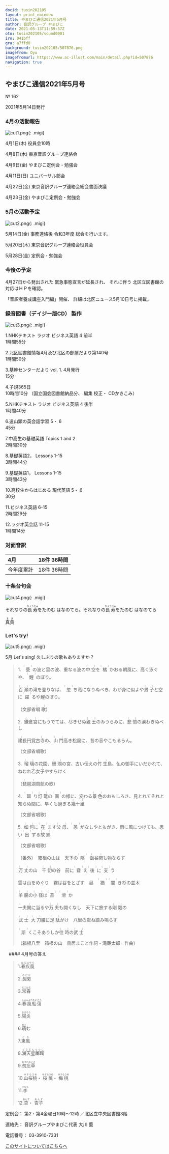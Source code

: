```yaml
---
docid: tusin202105
layout: print_noindex
title: やまびこ通信2021年5月号
author: 音訳グループ やまびこ
date: 2021-05-13T11:59:57Z
oto: tusin202105/sound0001
iro: 041bff
gra: a7ffd8
background: tusin202105/507876.png
imagefrom: Oyu
imagefromurl: https://www.ac-illust.com/main/detail.php?id=507876
navigation: true
---
```


## <span data-dur="4.119" data-begin="2.750" id="xmri_0001" markdown="1">やまびこ通信2021年5月号</span>

<span data-dur="2.654" data-begin="6.869" id="xmri_0002" markdown="1">№ 162</span>

<span data-dur="4.689" data-begin="9.523" id="xmri_0003" markdown="1">2021年5月14日発行</span>


### <span data-dur="3.323" data-begin="19.446" id="xmri_0006" markdown="1">4月の活動報告</span>

![cut1.png](media/tusin202105/cut1.png){: .migi}

<span data-dur="2.144" data-begin="24.619" id="xmri_0008" markdown="1">4月1日(木)</span>
<span data-dur="2.753" data-begin="26.763" id="xmri_0009" markdown="1">役員会10時</span>

<span data-dur="2.022" data-begin="29.516" id="xmri_000A" markdown="1">4月8日(木)</span>
<span data-dur="3.364" data-begin="31.538" id="xmri_000B" markdown="1">東京音訳グループ連絡会</span>

<span data-dur="2.11" data-begin="34.902" id="xmri_000C" markdown="1">4月9日(金)</span>
<span data-dur="3.536" data-begin="37.012" id="xmri_000D" markdown="1">やまびこ定例会・勉強会</span>

<span data-dur="2.397" data-begin="40.548" id="xmri_000E" markdown="1">4月11日(日)</span>
<span data-dur="2.504" data-begin="42.945" id="xmri_000F" markdown="1">ユニバーサル部会</span>

<span data-dur="2.355" data-begin="45.449" id="xmri_0010" markdown="1">4月22日(金)</span>
<span data-dur="4.822" data-begin="47.804" id="xmri_0011" markdown="1">東京音訳グループ連絡会総会書面決議</span>

<span data-dur="2.475" data-begin="52.626" id="xmri_0012" markdown="1">4月23日(金)</span>
<span data-dur="4.937" data-begin="55.101" id="xmri_0013" markdown="1">やまびこ定例会・勉強会</span>


### <span data-dur="3.178" data-begin="60.038" id="xmri_0014" markdown="1">5月の活動予定</span>

![cut2.png](media/tusin202105/cut2.png){: .migi}

<span data-dur="2.151" data-begin="65.066" id="xmri_0016" markdown="1">5月14日(金)</span>
<span data-dur="5.775" data-begin="67.217" id="xmri_0017" markdown="1">事務連絡後 令和3年度 総会を行います。</span>

<span data-dur="2.023" data-begin="72.992" id="xmri_0018" markdown="1">5月20日(木)</span>
<span data-dur="4.051" data-begin="75.015" id="xmri_0019" markdown="1">東京音訳グループ連絡会役員会</span>

<span data-dur="2.469" data-begin="79.066" id="xmri_001A" markdown="1">5月28日(金)</span>
<span data-dur="4.386" data-begin="81.535" id="xmri_001B" markdown="1">定例会・勉強会</span>


### <span data-dur="2.63" data-begin="85.921" id="xmri_001C" markdown="1">今後の予定</span>

<span data-dur="5.246" data-begin="88.551" id="xmri_001D" markdown="1">4月27日から発出された 緊急事態宣言が延長され、</span>
<span data-dur="6.143" data-begin="93.797" id="xmri_001E" markdown="1">それに伴う 北区立図書館の対応はＨＰを確認。</span>

<span data-dur="3.141" data-begin="99.940" id="xmri_001F" markdown="1">「音訳者養成講座入門編」開催、</span>
<span data-dur="6.513" data-begin="103.081" id="xmri_0020" markdown="1">詳細は北区ニュース5月10日号に掲載。</span>


### <span data-dur="4.731" data-begin="109.594" id="xmri_0021" markdown="1">録音図書（デイジー版CD） 製作</span>

![cut3.png](media/tusin202105/cut3.png){: .migi}




<span data-dur="0.816" data-begin="117.839" id="xmri_0024" markdown="1">1.</span><span data-dur="4.492" data-begin="118.655" id="xmri_0025" markdown="1">NHKテキスト ラジオ ビジネス英語 4 前半</span>  
<span data-dur="2.76" data-begin="123.147" id="xmri_0026" markdown="1">1時間55分</span>


<span data-dur="0.704" data-begin="125.907" id="xmri_0027" markdown="1">2.</span><span data-dur="5.287" data-begin="126.611" id="xmri_0028" markdown="1">北区図書館情報4月及び北区の部屋だより第140号</span>  
<span data-dur="2.601" data-begin="131.898" id="xmri_0029" markdown="1">1時間50分</span>


<span data-dur="0.871" data-begin="134.499" id="xmri_002A" markdown="1">3.</span><span data-dur="2.924" data-begin="135.370" id="xmri_002B" markdown="1">基幹センターだより vol. 1.</span>
<span data-dur="1.494" data-begin="138.294" id="xmri_002C" markdown="1">4月発行</span>  
<span data-dur="2.005" data-begin="139.788" id="xmri_002D" markdown="1">15分</span>


<span data-dur="0.797" data-begin="141.793" id="xmri_002E" markdown="1">4.</span><span data-dur="2.48" data-begin="142.590" id="xmri_002F" markdown="1">子規365日</span>  
<span data-dur="1.612" data-begin="145.070" id="xmri_0030" markdown="1">10時間10分</span>
<span data-dur="2.631" data-begin="146.682" id="xmri_0031" markdown="1">（国立国会図書館納品分、</span>
<span data-dur="3.9" data-begin="149.313" id="xmri_0032" markdown="1">編集 校正・ CDかきこみ）</span>


<span data-dur="0.715" data-begin="153.213" id="xmri_0033" markdown="1">5.</span><span data-dur="4.492" data-begin="153.928" id="xmri_0034" markdown="1">NHKテキスト ラジオ ビジネス英語 4 後半</span>  
<span data-dur="2.668" data-begin="158.420" id="xmri_0035" markdown="1">1時間40分</span>


<span data-dur="0.859" data-begin="161.088" id="xmri_0036" markdown="1">6.</span><span data-dur="3.337" data-begin="161.947" id="xmri_0037" markdown="1">遠山顕の英会話学習 5・ 6</span>  
<span data-dur="2.253" data-begin="165.284" id="xmri_0038" markdown="1">45分</span>


<span data-dur="0.828" data-begin="167.537" id="xmri_0039" markdown="1">7.</span><span data-dur="2.037" data-begin="168.365" id="xmri_003A" markdown="1">中高生の基礎英語</span>
<span data-dur="1.594" data-begin="170.402" id="xmri_003B" markdown="1">Topics 1 and 2</span>  
<span data-dur="2.615" data-begin="171.996" id="xmri_003C" markdown="1">2時間30分</span>


<span data-dur="0.847" data-begin="174.611" id="xmri_003D" markdown="1">8.</span><span data-dur="1.286" data-begin="175.458" id="xmri_003E" markdown="1">基礎英語2，</span>
<span data-dur="1.854" data-begin="176.744" id="xmri_003F" markdown="1">Lessons 1-15</span>  
<span data-dur="2.953" data-begin="178.598" id="xmri_0040" markdown="1">3時間44分</span>


<span data-dur="0.813" data-begin="181.551" id="xmri_0041" markdown="1">9.</span><span data-dur="1.458" data-begin="182.364" id="xmri_0042" markdown="1">基礎英語1，</span>
<span data-dur="1.854" data-begin="183.822" id="xmri_0043" markdown="1">Lessons 1-15</span>  
<span data-dur="3.003" data-begin="185.676" id="xmri_0044" markdown="1">3時間43分</span>


<span data-dur="0.801" data-begin="188.679" id="xmri_0045" markdown="1">10.</span><span data-dur="3.803" data-begin="189.480" id="xmri_0046" markdown="1">高校生からはじめる 現代英語 5・ 6</span>  
<span data-dur="2.141" data-begin="193.283" id="xmri_0047" markdown="1">30分</span>


<span data-dur="1.099" data-begin="195.424" id="xmri_0048" markdown="1">11.</span><span data-dur="1.501" data-begin="196.523" id="xmri_0049" markdown="1">ビジネス英語</span>
<span data-dur="1.519" data-begin="198.024" id="xmri_004A" markdown="1">6-15</span>  
<span data-dur="2.778" data-begin="199.543" id="xmri_004B" markdown="1">2時間29分</span>


<span data-dur="0.947" data-begin="202.321" id="xmri_004C" markdown="1">12.</span><span data-dur="1.514" data-begin="203.268" id="xmri_004D" markdown="1">ラジオ英会話</span>
<span data-dur="1.54" data-begin="204.782" id="xmri_004E" markdown="1">11-15</span>  
<span data-dur="3.394" data-begin="206.322" id="xmri_004F" markdown="1">1時間14分</span>


### <span data-dur="2.665" data-begin="209.716" id="xmri_0050" markdown="1">対面音訳</span>

<span data-dur="1.079" data-begin="212.381" id="xmri_0051" markdown="1">4月</span> | <span data-dur="3.434" data-begin="213.460" id="xmri_0052" markdown="1">18件 36時間</span>
|:---|---:|
<span data-dur="1.59" data-begin="216.894" id="xmri_0053" markdown="1">今年度累計</span> | <span data-dur="4.835" data-begin="218.484" id="xmri_0054" markdown="1">18件 36時間</span>


### <span data-dur="3.468" data-begin="223.319" id="xmri_0055" markdown="1">十条台句会</span>

![cut4.png](media/tusin202105/cut4.png){: .migi}

<span data-dur="8.346" data-begin="228.637" id="xmri_0057" markdown="1">それなりの<ruby class="ruby_level_7">長寿<rp>(</rp><rt>ちょうじゅ</rt><rp>)</rp></ruby>をたのむ はなのてら。それなりの<ruby class="ruby_level_7">長寿<rp>(</rp><rt>ちょうじゅ</rt><rp>)</rp></ruby>をたのむ はなのてら&thinsp;</span>

<span data-dur="2.417" data-begin="236.983" id="xmri_0058" markdown="1" class="haigo"><ruby class="ruby_level_6">真<rp>(</rp><rt>ま</rt><rp>)</rp>貴<rp>(</rp><rt>き</rt><rp>)</rp></ruby></span>

### <span data-dur="2.449" data-begin="239.900" id="xmri_005A" markdown="1">Let's try!</span>


![cut5.png](media/tusin202105/cut5.png){: .migi}

<span data-dur="1.047" data-begin="244.199" id="xmri_005C" markdown="1">5月</span>
<span data-dur="1.359" data-begin="245.246" id="xmri_005D" markdown="1">Let's sing!</span>
<span data-dur="3.552" data-begin="246.605" id="xmri_005E" markdown="1">久しぶりの歌もありますか？</span>





<blockquote markdown="1">
1.&ensp;<ruby>甍<rp>(</rp><rt>（　　　）</rt><rp>)</rp></ruby>の波と雲の波、重なる波の<ruby class="ruby_level_1">中空<rp>(</rp><rt>（　　　）</rt><rp>)</rp></ruby>を<ruby>橘<rp>(</rp><rt>（　　　）</rt><rp>)</rp></ruby>かおる朝風に、高く泳ぐや、<ruby>鯉<rp>(</rp><rt>（　　　）</rt><rp>)</rp></ruby>のぼり。

<ruby class="ruby_level_7">百瀬<rp>(</rp><rt>（　　　）</rt><rp>)</rp></ruby>の滝を登りなば、<ruby>忽<rp>(</rp><rt>（　　　）</rt><rp>)</rp></ruby>ち竜になりぬべき、わが身に似よや<ruby class="ruby_level_1">男子<rp>(</rp><rt>（　　　）</rt><rp>)</rp></ruby>と空に<ruby class="ruby_level_7">躍<rp>(</rp><rt>（　　　）</rt><rp>)</rp></ruby>るや鯉のぼり。

（文部省<ruby class="ruby_level_4">唱歌<rp>(</rp><rt>（　　　）</rt><rp>)</rp></ruby>）

2.&ensp;<ruby>鎌倉宮<rp>(</rp><rt>（　　　）</rt><rp>)</rp></ruby>にもうでては、尽きせぬ<ruby class="ruby_level_2">親王<rp>(</rp><rt>（　　　）</rt><rp>)</rp></ruby>のみうらみに、<ruby class="ruby_level_7">悲憤<rp>(</rp><rt>（　　　）</rt><rp>)</rp></ruby>の涙わきぬべし

<ruby class="ruby_level_4">建長円覚古寺<rp>(</rp><rt>（　　　）</rt><rp>)</rp></ruby>の、<ruby class="ruby_level_2">山門<rp>(</rp><rt>（　　　）</rt><rp>)</rp></ruby>高き松風に、昔の音やこもるらん。

（文部省唱歌）

3.&ensp;<ruby>瑠璃<rp>(</rp><rt>（　　　）</rt><rp>)</rp></ruby>の花園、<ruby>珊瑚<rp>(</rp><rt>（　　　）</rt><rp>)</rp></ruby>の宮、古い伝えの<ruby class="ruby_level_1">竹生<rp>(</rp><rt>（　　　）</rt><rp>)</rp></ruby>島、仏の御手にいだかれて、ねむれ<ruby class="ruby_level_7">乙女子<rp>(</rp><rt>（　　　）</rt><rp>)</rp></ruby>やすらけく

（<ruby>琵琶湖<rp>(</rp><rt>（　　　）</rt><rp>)</rp></ruby>周航の歌）

4.&ensp;<ruby>廻<rp>(</rp><rt>（　　　）</rt><rp>)</rp></ruby>り<ruby>灯篭<rp>(</rp><rt>（　　　）</rt><rp>)</rp></ruby>の<ruby class="ruby_level_2">画<rp>(</rp><rt>（　　　）</rt><rp>)</rp></ruby>の様に、変わる<ruby class="ruby_level_4">景色<rp>(</rp><rt>（　　　）</rt><rp>)</rp></ruby>のおもしろさ、見とれてそれと知らぬ間に、早くも過ぎる<ruby class="ruby_level_7">幾十里<rp>(</rp><rt>（　　　）</rt><rp>)</rp></ruby>

（文部省唱歌）

5.&ensp;<ruby class="ruby_level_7">如何<rp>(</rp><rt>（　　　）</rt><rp>)</rp></ruby>に<ruby class="ruby_level_5">在<rp>(</rp><rt>（　　　）</rt><rp>)</rp></ruby>ます<ruby class="ruby_level_2">父母<rp>(</rp><rt>（　　　）</rt><rp>)</rp></ruby>、<ruby>恙<rp>(</rp><rt>（　　　）</rt><rp>)</rp></ruby>がなしやともがき、雨に風につけても、思い<ruby class="ruby_level_1">出<rp>(</rp><rt>（　　　）</rt><rp>)</rp></ruby>ずる<ruby class="ruby_level_6">故郷<rp>(</rp><rt>（　　　）</rt><rp>)</rp></ruby>

（文部省唱歌）

（番外）&ensp;箱根の山は　天下の<ruby class="ruby_level_5">険<rp>(</rp><rt>（　　　）</rt><rp>)</rp></ruby>&nbsp; <ruby>函谷関<rp>(</rp><rt>（　　　）</rt><rp>)</rp></ruby>も物ならず

<ruby class="ruby_level_7">万丈<rp>(</rp><rt>（　　　）</rt><rp>)</rp></ruby>の山　<ruby>千仞<rp>(</rp><rt>（　　　）</rt><rp>)</rp></ruby>の谷　前に<ruby>聳<rp>(</rp><rt>（　　　）</rt><rp>)</rp></ruby>え<ruby class="ruby_level_2">後<rp>(</rp><rt>（　　　）</rt><rp>)</rp></ruby>に<ruby class="ruby_level_5">支<rp>(</rp><rt>（　　　）</rt><rp>)</rp></ruby>う

雲は山をめぐり　霧は谷をとざす　昼　<ruby class="ruby_level_7">猶<rp>(</rp><rt>（　　　）</rt><rp>)</rp></ruby> <ruby>闇<rp>(</rp><rt>（　　　）</rt><rp>)</rp></ruby>き杉の並木

<ruby class="ruby_level_4">羊腸<rp>(</rp><rt>（　　　）</rt><rp>)</rp></ruby>の<ruby class="ruby_level_4">小径<rp>(</rp><rt>（　　　）</rt><rp>)</rp></ruby>は<ruby>苔<rp>(</rp><rt>（　　　）</rt><rp>)</rp></ruby>&nbsp; <ruby class="ruby_level_7">滑<rp>(</rp><rt>（　　　）</rt><rp>)</rp></ruby>か

<ruby class="ruby_level_4">一夫関<rp>(</rp><rt>（　　　）</rt><rp>)</rp></ruby>に当るや<ruby class="ruby_level_4">万夫<rp>(</rp><rt>（　　　）</rt><rp>)</rp></ruby>も開くなし　天下に旅する<ruby>剛毅<rp>(</rp><rt>（　　　）</rt><rp>)</rp></ruby>の

<ruby class="ruby_level_5">武士<rp>(</rp><rt>（　　　）</rt><rp>)</rp></ruby>&nbsp; <ruby class="ruby_level_2">大刀<rp>(</rp><rt>（　　　）</rt><rp>)</rp></ruby>腰に<ruby class="ruby_level_7">足駄<rp>(</rp><rt>（　　　）</rt><rp>)</rp></ruby>がけ　八里の岩ね踏み鳴らす

<ruby>斯<rp>(</rp><rt>（　　　）</rt><rp>)</rp></ruby>くこそありしか<ruby class="ruby_level_5">往時<rp>(</rp><rt>（　　　）</rt><rp>)</rp></ruby>の<ruby class="ruby_level_5">武士<rp>(</rp><rt>（　　　）</rt><rp>)</rp></ruby>

（箱根八里　箱根の山　鳥居まこと作詞・滝廉太郎　作曲）


</blockquote>
&ensp;
#### <span data-dur="2.258" data-begin="254.682" id="xmri_0060" markdown="1">4月号の答え</span>

<blockquote markdown="1">

<span data-dur="0.815" data-begin="256.940" id="xmri_0061" markdown="1">1.</span><span data-dur="1.732" data-begin="257.755" id="xmri_0062" markdown="1"><ruby class="ruby_level_7">春疾風<rp>(</rp><rt>はるはやて</rt><rp>)</rp></ruby></span>


<span data-dur="0.704" data-begin="259.487" id="xmri_0063" markdown="1">2.</span><span data-dur="1.491" data-begin="260.191" id="xmri_0064" markdown="1"><ruby class="ruby_level_7">長閑<rp>(</rp><rt>のどか</rt><rp>)</rp></ruby></span>


<span data-dur="0.871" data-begin="261.682" id="xmri_0065" markdown="1">3.</span><span data-dur="1.52" data-begin="262.553" id="xmri_0066" markdown="1"><ruby class="ruby_level_5">常春<rp>(</rp><rt>とこはる</rt><rp>)</rp></ruby></span>


<span data-dur="0.797" data-begin="264.073" id="xmri_0067" markdown="1">4.</span><span data-dur="2.101" data-begin="264.870" id="xmri_0068" markdown="1"><ruby>春風駘蕩<rp>(</rp><rt>しゅんぷうたいとう</rt><rp>)</rp></ruby></span>


<span data-dur="0.714" data-begin="266.971" id="xmri_0069" markdown="1">5.</span><span data-dur="1.546" data-begin="267.685" id="xmri_006A" markdown="1"><ruby class="ruby_level_7">陽炎<rp>(</rp><rt>かげろう</rt><rp>)</rp></ruby></span>


<span data-dur="0.859" data-begin="269.231" id="xmri_006B" markdown="1">6.</span><span data-dur="1.453" data-begin="270.090" id="xmri_006C" markdown="1"><ruby>萌<rp>(</rp><rt>めぐ</rt><rp>)</rp></ruby>む</span>


<span data-dur="0.828" data-begin="271.543" id="xmri_006D" markdown="1">7.</span><span data-dur="1.33" data-begin="272.371" id="xmri_006E" markdown="1"><ruby class="ruby_level_2">東風<rp>(</rp><rt>こち</rt><rp>)</rp></ruby></span>


<span data-dur="0.847" data-begin="273.701" id="xmri_006F" markdown="1">8.</span><span data-dur="1.935" data-begin="274.548" id="xmri_0070" markdown="1"><ruby>満天星躑躅<rp>(</rp><rt>どうだんつつじ</rt><rp>)</rp></ruby></span>


<span data-dur="0.813" data-begin="276.483" id="xmri_0071" markdown="1">9.</span><span data-dur="1.852" data-begin="277.296" id="xmri_0072" markdown="1"><ruby>勿忘草<rp>(</rp><rt>わすれなぐさ</rt><rp>)</rp></ruby></span>


<span data-dur="0.801" data-begin="279.148" id="xmri_0073" markdown="1">10.</span><span data-dur="1.174" data-begin="279.949" id="xmri_0074" markdown="1"><ruby class="ruby_level_7">山桜桃<rp>(</rp><rt>ゆすらうめ</rt><rp>)</rp></ruby>・</span>
<span data-dur="1.175" data-begin="281.123" id="xmri_0075" markdown="1"><ruby class="ruby_level_7">桜桃<rp>(</rp><rt>ゆすらうめ</rt><rp>)</rp></ruby>・</span>
<span data-dur="1.675" data-begin="282.298" id="xmri_0076" markdown="1"><ruby class="ruby_level_7">梅桃<rp>(</rp><rt>ゆすらうめ</rt><rp>)</rp></ruby></span>


<span data-dur="1.099" data-begin="283.973" id="xmri_0077" markdown="1">11.</span><span data-dur="1.523" data-begin="285.072" id="xmri_0078" markdown="1"><ruby>李<rp>(</rp><rt>すもも</rt><rp>)</rp></ruby></span>


<span data-dur="0.947" data-begin="286.595" id="xmri_0079" markdown="1">12.</span><span data-dur="0.908" data-begin="287.542" id="xmri_007A" markdown="1"><ruby>杏<rp>(</rp><rt>あんず</rt><rp>)</rp></ruby>・</span>
<span data-dur="1.409" data-begin="288.450" id="xmri_007B" markdown="1"><ruby>杏子<rp>(</rp><rt>あんず</rt><rp>)</rp></ruby></span>

</blockquote>


<span data-dur="1.205" data-begin="289.859" id="xmri_007C" markdown="1">定例会：</span>
<span data-dur="3.237" data-begin="291.064" id="xmri_007D" markdown="1">第2・第4金曜日10時～12時</span>
<span data-dur="3.047" data-begin="294.301" id="xmri_007E" markdown="1">／北区立中央図書館3階</span>  

<span data-dur="1.319" data-begin="297.348" id="xmri_007F" markdown="1">連絡先：</span>
<span data-dur="4.237" data-begin="298.667" id="xmri_0080" markdown="1">音訳グループやまびこ代表 大川 薫</span>  

<span data-dur="1.409" data-begin="302.904" id="xmri_0081" markdown="1">電話番号：</span>
<span data-dur="4.305" data-begin="304.313" id="xmri_0082" markdown="1">03-3910-7331</span>  

<a data-dur="5.93" data-begin="308.618" id="xmri_0083" markdown="1" href="mailto:ymbk2016ml@gmail.com?Subject=やまびこウェブサイトについて">このサイトについてはこちらへ</a>


